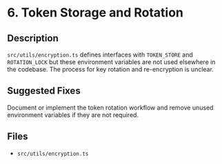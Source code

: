 # 6. Token Storage and Rotation

## Description
`src/utils/encryption.ts` defines interfaces with `TOKEN_STORE` and `ROTATION_LOCK` but these environment variables are not used elsewhere in the codebase. The process for key rotation and re-encryption is unclear.

## Suggested Fixes
Document or implement the token rotation workflow and remove unused environment variables if they are not required.

## Files
- `src/utils/encryption.ts`
